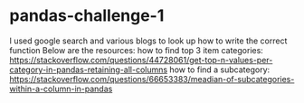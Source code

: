 # pandas-challenge-1
I used google search and various blogs to look up how to write the correct function
Below are the resources:
how to find top 3 item categories: https://stackoverflow.com/questions/44728061/get-top-n-values-per-category-in-pandas-retaining-all-columns
how to find a subcategory: https://stackoverflow.com/questions/66653383/meadian-of-subcategories-within-a-column-in-pandas
